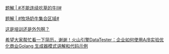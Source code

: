 [题解 | #不能连续吃草的牛II#](https://www.nowcoder.com/discuss/517525031182692352?fromPut=jj-github&urlSource=extension-api)

[题解 | #牧场奶牛集合区域#](https://www.nowcoder.com/discuss/517535056819138560?fromPut=jj-github&urlSource=extension-api)

[这是培训还是外包啊？](https://www.nowcoder.com/feed/main/detail/fbbd8060604a43b8a552fa9783d4a509?fromPut=jj-github&urlSource=extension-api)

[希望大家帮忙看一下简历，谢谢！](https://www.nowcoder.com/feed/main/detail/d62d35bb664742c486e0b3e27643e618?fromPut=jj-github&urlSource=extension-api)[火山引擎DataTester：企业如何使用A/B实验优化商业](https://www.nowcoder.com/discuss/517527959150788608?fromPut=jj-github&urlSource=extension-api)[Golang 生成器模式讲解和代码示例](https://www.nowcoder.com/discuss/517528127484985344?fromPut=jj-github&urlSource=extension-api)